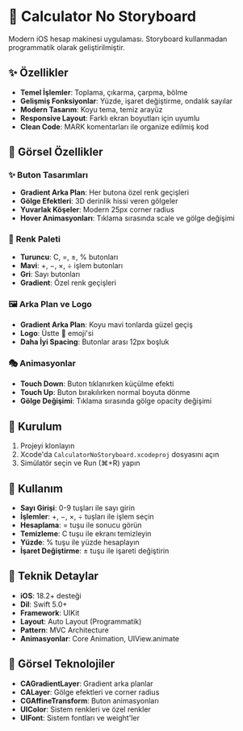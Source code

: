 # 🧮 Calculator No Storyboard

Modern iOS hesap makinesi uygulaması. Storyboard kullanmadan programmatik olarak geliştirilmiştir.

## ✨ Özellikler

- **Temel İşlemler**: Toplama, çıkarma, çarpma, bölme
- **Gelişmiş Fonksiyonlar**: Yüzde, işaret değiştirme, ondalık sayılar
- **Modern Tasarım**: Koyu tema, temiz arayüz
- **Responsive Layout**: Farklı ekran boyutları için uyumlu
- **Clean Code**: MARK komentarları ile organize edilmiş kod

## 🎨 **Görsel Özellikler**

### ✨ **Buton Tasarımları**
- **Gradient Arka Plan**: Her butona özel renk geçişleri
- **Gölge Efektleri**: 3D derinlik hissi veren gölgeler
- **Yuvarlak Köşeler**: Modern 25px corner radius
- **Hover Animasyonları**: Tıklama sırasında scale ve gölge değişimi

### 🌈 **Renk Paleti**
- **Turuncu**: C, =, ±, % butonları
- **Mavi**: +, −, ×, ÷ işlem butonları
- **Gri**: Sayı butonları
- **Gradient**: Özel renk geçişleri

### 🖼️ **Arka Plan ve Logo**
- **Gradient Arka Plan**: Koyu mavi tonlarda güzel geçiş
- **Logo**: Üstte 🧮 emoji'si
- **Daha İyi Spacing**: Butonlar arası 12px boşluk

### 🎭 **Animasyonlar**
- **Touch Down**: Buton tıklanırken küçülme efekti
- **Touch Up**: Buton bırakılırken normal boyuta dönme
- **Gölge Değişimi**: Tıklama sırasında gölge opacity değişimi

## 🚀 Kurulum

1. Projeyi klonlayın
2. Xcode'da `CalculatorNoStoryboard.xcodeproj` dosyasını açın
3. Simülatör seçin ve Run (⌘+R) yapın

## 🎯 Kullanım

- **Sayı Girişi**: 0-9 tuşları ile sayı girin
- **İşlemler**: +, −, ×, ÷ tuşları ile işlem seçin
- **Hesaplama**: = tuşu ile sonucu görün
- **Temizleme**: C tuşu ile ekranı temizleyin
- **Yüzde**: % tuşu ile yüzde hesaplayın
- **İşaret Değiştirme**: ± tuşu ile işareti değiştirin

## 🔧 Teknik Detaylar

- **iOS**: 18.2+ desteği
- **Dil**: Swift 5.0+
- **Framework**: UIKit
- **Layout**: Auto Layout (Programmatik)
- **Pattern**: MVC Architecture
- **Animasyonlar**: Core Animation, UIView.animate

## 🎨 **Görsel Teknolojiler**

- **CAGradientLayer**: Gradient arka planlar
- **CALayer**: Gölge efektleri ve corner radius
- **CGAffineTransform**: Buton animasyonları
- **UIColor**: Sistem renkleri ve özel renkler
- **UIFont**: Sistem fontları ve weight'ler

